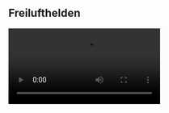 ## Freilufthelden

<video src="[https://user-images.githubusercontent.com/169707/126715420-991ad821-9ac8-4b66-b79e-e0966e0f3a89.mp4](https://user-images.githubusercontent.com/226510/182015034-625398ef-4055-4eff-9a39-f972036c49e3.mp4)" controls="controls" style="max-width: 730px;">
</video>


